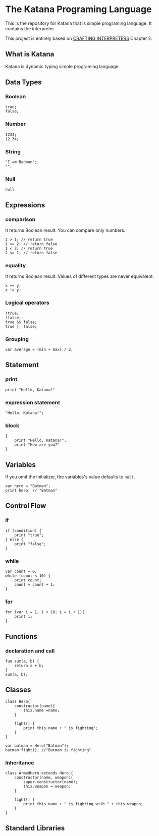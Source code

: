 # The Katana Programing Language

This is the repository for Katana that is simple programing language.
It contains the interpreter.

This project is entirely based on [CRAFTING INTERPRETERS](https://craftinginterpreters.com/) Chapter 2.

## What is Katana
Katana is dynamic typing simple programing language.

## Data Types
### Boolean
```
true;
false;
```

### Number
```
1234;
12.34;
```

### String
```
"I am Badman";
"";
```

### Null
```
null
```

## Expressions
### comparison
It returns Boolean result.
You can compare only numbers.
```agsl
2 > 1; // return true
1 >= 2; // return false
1 < 2; // return true
2 <= 1; // return false
```

### equality
It returns Boolean result.
Values of different types are never equivalent.
```agsl
x == y;
x != y;
```

### Logical operators
```agsl
!true;
!false;
true && false;
true || false;
```

### Grouping
```agsl
var average = (min + max) / 2;
```

## Statement
### print
```
print "Hello, Katana!"
```

### expression statement
```
"Hello, Katana!";
```

### block
```
{
    print "Hello, Katana!";
    print "How are you?"
}
```

## Variables
If you omit the initializer, the variables's value defaults to `null`.
```
var hero = "Batman";
print hero; // "Batman"
```

## Control Flow
### if
```
if (condition) {
    print "true";
} else {
    print "false";
}
```

### while
```
var count = 0;
while (count < 10) {
    print count;
    count = count + 1;
}
```

### for
```
for (var i = 1; i < 10; i = i + 1){
    print i;
}
```

## Functions
### declaration and call
```
fun sum(a, b) {
    return a + b;
}
sum(a, b);
```

## Classes
```
class Hero{
    constructor(name){
        this.name =name;
    }
    
    fight() {
        print this.name + " is fighting";
    }
}

var batman = Hero("Batman");
batman.fight(); //"Batman is fighting"
```

### Inheritance
```
class ArmedHero extends Hero {
    constructor(name, weapon){
        super.constructor(name);
        this.weapon = weapon;
    }

    fight() {
        print this.name + " is fighting with " + this.weapon;
    }
}
```

## Standard Libraries
